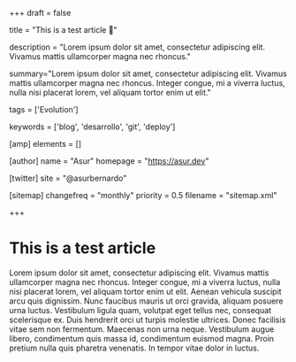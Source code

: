 +++
draft = false

title = "This is a test article 🧐"

description = "Lorem ipsum dolor sit amet, consectetur adipiscing elit. Vivamus mattis ullamcorper magna nec rhoncus."

summary="Lorem ipsum dolor sit amet, consectetur adipiscing elit. Vivamus mattis ullamcorper magna nec rhoncus. Integer congue, mi a viverra luctus, nulla nisi placerat lorem, vel aliquam tortor enim ut elit."

tags = ['Evolution']

keywords = ['blog', 'desarrollo', 'git', 'deploy']

[amp]
    elements = []

[author]
    name = "Asur"
    homepage = "https://asur.dev"

[twitter]
    site = "@asurbernardo"

[sitemap]
  changefreq = "monthly"
  priority = 0.5
  filename = "sitemap.xml"

+++

# This is a test article

Lorem ipsum dolor sit amet, consectetur adipiscing elit. Vivamus mattis ullamcorper magna nec rhoncus. Integer congue, mi a viverra luctus, nulla nisi placerat lorem, vel aliquam tortor enim ut elit. Aenean vehicula suscipit arcu quis dignissim. Nunc faucibus mauris ut orci gravida, aliquam posuere urna luctus. Vestibulum ligula quam, volutpat eget tellus nec, consequat scelerisque ex. Duis hendrerit orci ut turpis molestie ultrices. Donec facilisis vitae sem non fermentum. Maecenas non urna neque. Vestibulum augue libero, condimentum quis massa id, condimentum euismod magna. Proin pretium nulla quis pharetra venenatis. In tempor vitae dolor in luctus. 